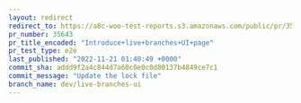 ```yaml
---
layout: redirect
redirect_to: https://a8c-woo-test-reports.s3.amazonaws.com/public/pr/35643/e2e/index.html
pr_number: 35643
pr_title_encoded: "Introduce+live+branches+UI+page"
pr_test_type: e2e
last_published: "2022-11-21 01:40:49 +0000"
commit_sha: addd9f2a4c844d7a60c0e0c0d80137b4849ce7c1
commit_message: "Update the lock file"
branch_name: dev/live-branches-ui
---
```

